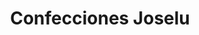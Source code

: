 ---
title: "Confecciones Joselu"
url: /la-linea-de-la-concepcion/confecciones-joselu/
shop: ropa
---